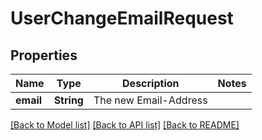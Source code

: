 # UserChangeEmailRequest

## Properties

Name | Type | Description | Notes
------------ | ------------- | ------------- | -------------
**email** | **String** | The new Email-Address | 

[[Back to Model list]](../README.md#documentation-for-models) [[Back to API list]](../README.md#documentation-for-api-endpoints) [[Back to README]](../README.md)


